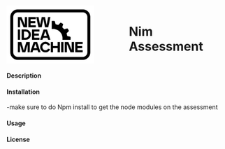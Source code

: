 <div style="display:flex; justify-content:center;align-items:center; width:100%;gap:40px">

<img src="https://github.com/new-idea-machine/nim-project-init/blob/main/bin/logo.png?raw=true" width="200"  align="left" />
<br />
<h1>Nim Assessment</h1>
<br />
</div>

#### Description

#### Installation

-make sure to do Npm install to get the node modules on the assessment

#### Usage

#### License
